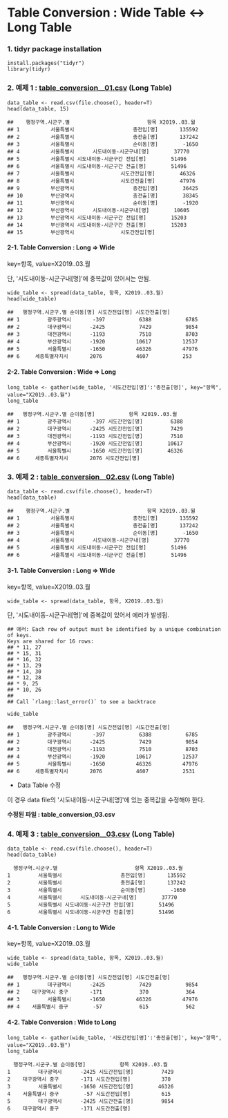 # Table Conversion : Wide Table <-> Long Table 


### 1. tidyr package installation

```install.packages(&quot;tidyr&quot;)
install.packages("tidyr")
library(tidyr)
```



### 2. 예제 1 : [table_conversion__01.csv](./data/table_conversion_01.csv) (Long Table)

```{r}
data_table <- read.csv(file.choose(), header=T)
head(data_table, 15)
```

```{}
##    행정구역.시군구.별                         항목 X2019..03.월
## 1          서울특별시                   총전입[명]       135592
## 2          서울특별시                   총전출[명]       137242
## 3          서울특별시                   순이동[명]        -1650
## 4          서울특별시      시도내이동-시군구내[명]        37770
## 5          서울특별시 시도내이동-시군구간 전입[명]        51496
## 6          서울특별시 시도내이동-시군구간 전출[명]        51496
## 7          서울특별시               시도간전입[명]        46326
## 8          서울특별시               시도간전출[명]        47976
## 9          부산광역시                   총전입[명]        36425
## 10         부산광역시                   총전출[명]        38345
## 11         부산광역시                   순이동[명]        -1920
## 12         부산광역시      시도내이동-시군구내[명]        10605
## 13         부산광역시 시도내이동-시군구간 전입[명]        15203
## 14         부산광역시 시도내이동-시군구간 전출[명]        15203
## 15         부산광역시               시도간전입[명]       
```



#### 2-1. Table Conversion : Long => Wide

key=항목, value=X2019..03.월

단, '시도내이동-시군구내[명]'에 중복값이 있어서는 안됨.

```{r}
wide_table <- spread(data_table, 항목, X2019..03.월)
head(wide_table)
```

```{}
##   행정구역.시군구.별 순이동[명] 시도간전입[명] 시도간전출[명]
## 1         광주광역시       -397           6388           6785
## 2         대구광역시      -2425           7429           9854
## 3         대전광역시      -1193           7510           8703
## 4         부산광역시      -1920          10617          12537
## 5         서울특별시      -1650          46326          47976
## 6     세종특별자치시       2076           4607           253
```



#### 2-2. Table Conversion : Wide => Long

```{r}
long_table <- gather(wide_table, '시도간전입[명]':'총전출[명]', key="항목", value="X2019..03.월")
long_table
```

```{r}
##   행정구역.시군구.별 순이동[명]           항목 X2019..03.월
## 1         광주광역시       -397 시도간전입[명]         6388
## 2         대구광역시      -2425 시도간전입[명]         7429
## 3         대전광역시      -1193 시도간전입[명]         7510
## 4         부산광역시      -1920 시도간전입[명]        10617
## 5         서울특별시      -1650 시도간전입[명]        46326
## 6     세종특별자치시       2076 시도간전입[명]     
```



### 3. 예제 2 : [table_conversion__02.csv](./data/table_conversion_02.csv) (Long Table)

```{r}
data_table <- read.csv(file.choose(), header=T)
head(data_table)
```

```{}
##    행정구역.시군구.별                         항목 X2019..03.월
## 1          서울특별시                   총전입[명]       135592
## 2          서울특별시                   총전출[명]       137242
## 3          서울특별시                   순이동[명]        -1650
## 4          서울특별시      시도내이동-시군구내[명]        37770
## 5          서울특별시 시도내이동-시군구간 전입[명]        51496
## 6          서울특별시 시도내이동-시군구간 전출[명]        51496
```



#### 3-1. Table Conversion : Long => Wide
key=항목, value=X2019..03.월

```{r}
wide_table <- spread(data_table, 항목, X2019..03.월)
```

단, '시도내이동-시군구내[명]'에 중복값이 있어서 에러가 발생됨.

```
## 에러: Each row of output must be identified by a unique combination of keys.
Keys are shared for 16 rows:
## * 11, 27
## * 15, 31
## * 16, 32
## * 13, 29
## * 14, 30
## * 12, 28
## * 9, 25
## * 10, 26
## 
## Call `rlang::last_error()` to see a backtrace
```



```{r}
wide_table
```

```{}
##   행정구역.시군구.별 순이동[명] 시도간전입[명] 시도간전출[명]
## 1         광주광역시       -397           6388           6785
## 2         대구광역시      -2425           7429           9854
## 3         대전광역시      -1193           7510           8703
## 4         부산광역시      -1920          10617          12537
## 5         서울특별시      -1650          46326          47976
## 6     세종특별자치시       2076           4607           2531
```



* Data Table 수정

이 경우 data file의 '시도내이동-시군구내[명]'에 있는 중복값을 수정해야 한다.

**수정된 파일 : table_conversion_03.csv**



### 4. 예제 3 : [table_conversion__03.csv](./data/table_conversion_03.csv) (Long Table)

```{r}
data_table <- read.csv(file.choose(), header=T)
head(data_table)
```

```{}
  행정구역.시군구.별                         항목 X2019..03.월
1         서울특별시                   총전입[명]       135592
2         서울특별시                   총전출[명]       137242
3         서울특별시                   순이동[명]        -1650
4         서울특별시      시도내이동-시군구내[명]        37770
5         서울특별시 시도내이동-시군구간 전입[명]        51496
6         서울특별시 시도내이동-시군구간 전출[명]        51496
```



#### 4-1. Table Conversion : Long to Wide

key=항목, value=X2019..03.월

```{r}
wide_table <- spread(data_table, 항목, X2019..03.월)
wide_table
```

```{r}
##   행정구역.시군구.별 순이동[명] 시도간전입[명] 시도간전출[명]
## 1         대구광역시      -2425           7429           9854
## 2    대구광역시 중구       -171            370            364
## 3         서울특별시      -1650          46326          47976
## 4    서울특별시 중구        -57            615            562
```



#### 4-2. Table Conversion : Wide to Long

```{r}
long_table <- gather(wide_table, '시도간전입[명]':'총전출[명]', key="항목", value="X2019..03.월")
long_table
```

```{}
  행정구역.시군구.별 순이동[명]           항목 X2019..03.월
1         대구광역시      -2425 시도간전입[명]         7429
2    대구광역시 중구       -171 시도간전입[명]          370
3         서울특별시      -1650 시도간전입[명]        46326
4    서울특별시 중구        -57 시도간전입[명]          615
5         대구광역시      -2425 시도간전출[명]         9854
6    대구광역시 중구       -171 시도간전출[명]      
```



